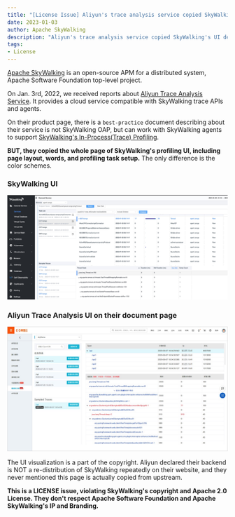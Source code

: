 ```yaml
---
title: "[License Issue] Aliyun's trace analysis service copied SkyWalking's trace profiling page."
date: 2023-01-03
author: Apache SkyWalking
description: "Aliyun's trace analysis service copied SkyWalking's UI design but declares it as their codes, rather than a fork."
tags:
- License
---
```


[Apache SkyWalking](https://skywalking.apache.org) is an open-source APM for a distributed system, Apache Software Foundation top-level project.

On Jan. 3rd, 2022, we received reports about [Aliyun Trace Analysis Service](https://help.aliyun.com/document_detail/90277.html). It provides a cloud service compatible
with SkyWalking trace APIs and agents. 

On their product page, there is a `best-practice` document describing about their service is not SkyWalking OAP, but can work with SkyWalking agents to 
support [SkyWalking's In-Process(Trace) Profiling](https://skywalking.apache.org/docs/main/next/en/concepts-and-designs/profiling/#in-process-profiling).

**BUT, they copied the whole page of SkyWalking's profiling UI, including page layout, words,  and profiling task setup.** The only difference is the color schemes.

### SkyWalking UI
<img src="skywalking.jpeg">

### Aliyun Trace Analysis UI on their document page
<img src="aliyun.jpeg">

The UI visualization is a part of the copyright. Aliyun declared their backend is NOT a re-distribution of SkyWalking repeatedly on their website, 
and they never mentioned this page is actually copied from upstream.

**This is a LICENSE issue, violating SkyWalking's copyright and Apache 2.0 License. They don't respect Apache Software Foundation and Apache SkyWalking's IP and Branding.**